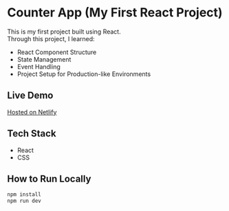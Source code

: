 # Counter App (My First React Project)

This is my first project built using React.  
Through this project, I learned:

- React Component Structure
- State Management
- Event Handling
- Project Setup for Production-like Environments

## Live Demo
[Hosted on Netlify](https://counterappmudd.netlify.app/)

## Tech Stack
- React
- CSS

## How to Run Locally
```bash
npm install
npm run dev

